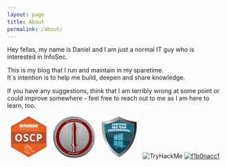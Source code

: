 ```yaml
---
layout: page
title: About
permalink: /about/
---
```


Hey fellas, my name is Daniel and I am just a normal IT guy who is interested in InfoSec.  

This is my blog that I run and maintain in my sparetime.  
It´s intention is to help me build, deepen and share knowledge.  

If you have any suggestions, think that I am terribly wrong at some point or could improve somewhere - feel free to reach out to me as I am here to learn, too.  
     
<a href="https://www.youracclaim.com/badges/47725ad5-c23c-470b-9e0e-ed08000bcc1b"><img src="/images/OSCP.png" height="100"/></a>
<a href="https://eu.badgr.com/public/assertions/LbHY7ftfT0KCxyMcYfIa8Q"><img src="/images/CRTO.png" height="100"/></a> 
<a href="https://www.credential.net/e33b655d-0ceb-4c95-9315-f4cfbe1595f4"><img src="/images/CRTP.png" height="100"/></a> 
<img src="https://tryhackme-badges.s3.amazonaws.com/LuemmelSec.png" alt="TryHackMe" height="100">
[ ![f1b0nacc1](https://www.hackthebox.com/home/users/profile/151978)](https://www.hackthebox.com/home/users/profile/151978)

